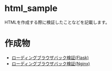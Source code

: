 # html_sample
HTMLを作成する際に検証したことなどを記載します。

# 作成物
- [ローディングブラウザバック検証(Flask)](./loading/REDME.md)
- [ローディングブラウザバック検証(Nginx)](./loading2/REDME.md)
